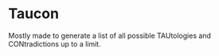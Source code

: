 # Taucon

Mostly made to generate a list of all possible TAUtologies and CONtradictions up to a limit.

